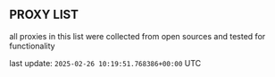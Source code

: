## PROXY LIST

all proxies in this list were collected from open sources and tested for functionality

last update: `2025-02-26 10:19:51.768386+00:00` UTC